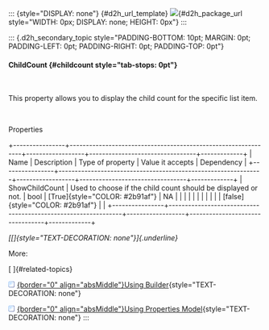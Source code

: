 ::: {style="DISPLAY: none"}
[](ms-xhelp:///?Id=d2h_url_template){#d2h_url_template} ![](!package_url!){#d2h_package_url style="WIDTH: 0px; DISPLAY: none; HEIGHT: 0px"}
:::

::: {.d2h_secondary_topic style="PADDING-BOTTOM: 10pt; MARGIN: 0pt; PADDING-LEFT: 0pt; PADDING-RIGHT: 0pt; PADDING-TOP: 0pt"}
#### ChildCount {#childcount style="tab-stops: 0pt"}

 

This property allows you to display the child count for the specific list item.

 

Properties

+----------------+---------------------------------------------------------------+------------------+---------------------------------+-------------+
| Name           | Description                                                   | Type of property | Value it accepts                | Dependency  |
+----------------+---------------------------------------------------------------+------------------+---------------------------------+-------------+
| ShowChildCount | Used to choose if the child count should be displayed or not. | bool             | [True]{style="COLOR: #2b91af"}  | NA          |
|                |                                                               |                  |                                 |             |
|                |                                                               |                  | [false]{style="COLOR: #2b91af"} |             |
+----------------+---------------------------------------------------------------+------------------+---------------------------------+-------------+

*[[]{style="TEXT-DECORATION: none"}]{.underline}*  

More:

[ ]{#related-topics}

[![](button.gif){border="0" align="absMiddle"}Using Builder](ms-xhelp:///?Id=e6587bb3-7e20-434f-ae80-9af35ec3e07d){style="TEXT-DECORATION: none"}

[![](button.gif){border="0" align="absMiddle"}Using Properties Model](ms-xhelp:///?Id=919b7ace-b687-499f-9c06-e63d26d333d1){style="TEXT-DECORATION: none"}
:::
